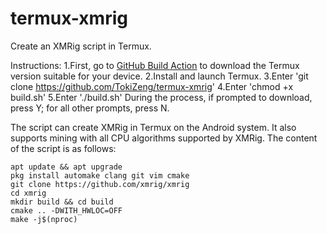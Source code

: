 # termux-xmrig
Create an XMRig script in Termux.

Instructions:
1.First, go to [GitHub Build Action](https://github.com/termux/termux-app/actions/runs/7378253068) to download the Termux version suitable for your device.
2.Install and launch Termux.
3.Enter 'git clone https://github.com/TokiZeng/termux-xmrig'
4.Enter 'chmod +x build.sh'
5.Enter './build.sh'
During the process, if prompted to download, press Y; for all other prompts, press N.

The script can create XMRig in Termux on the Android system. It also supports mining with all CPU algorithms supported by XMRig. The content of the script is as follows:
```
apt update && apt upgrade
pkg install automake clang git vim cmake
git clone https://github.com/xmrig/xmrig
cd xmrig
mkdir build && cd build
cmake .. -DWITH_HWLOC=OFF
make -j$(nproc)
```
